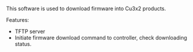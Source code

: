 This software is used to download firmware into Cu3x2 products.

Features:

- TFTP server
- Initiate firmware download command to controller, check downloading status.
